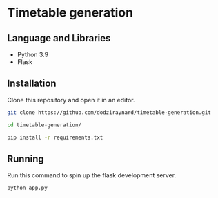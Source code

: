 # Timetable generation

## Language and Libraries

- Python 3.9
- Flask

## Installation

Clone this repository and open it in an editor.

```bash
git clone https://github.com/dodziraynard/timetable-generation.git
```

```bash
cd timetable-generation/

pip install -r requirements.txt
```

## Running

Run this command to spin up the flask development server.

```bash
python app.py
```
